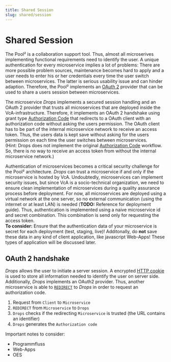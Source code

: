 ```yaml
---
title: Shared Session
slug: shared/session
---
```

# Shared Session
The Pool² is a collaboration support tool. Thus, almost all microserives implementing functional requirements need to 
identify the user. A unique authentication for every microservice implies a lot of problems: There are more possible 
problem sources, maintenance becomes hard to apply and a user needs to enter his or her credentials every time the user 
switch between microservices. The latter is serious usability issue and can hinder adaption. Therefore, the Pool² 
implements an [OAuth 2](https://oauth.net/2/) provider that can be used to share a users session between microservices.

The microservice _Drops_ implements a secured session handling and an OAuth 2 provider that trusts all microservices that 
are deployed inside the VcA-infrastructure. Therefore, it implements an OAuth 2 handshake using grant type 
[Authorization Code](https://oauth.net/2/grant-types/authorization-code/) that redirects to a OAuth client with an 
authorization code without asking the users permission. The OAuth client has to be part of the internal microservice 
network to receive an access token. Thus, the users data is kept save without asking for the users permission on each 
time the user switches between microservices.<br />
(Hint: Drops does not implement the original [Authorization Code](https://oauth.net/2/grant-types/authorization-code/)
workflow. So, there is no way to receive an access token from without the internal microservice network.)

Authentication of microservices becomes a critical security challenge for the Pool² architecture. _Drops_ can trust a 
microservice if and only if the microservice is hosted by VcA. Undoubtedly, microservices can implement security issues, 
but since VcA is a socio-technical organization, we need to ensure clean implementation of microservices during a quality 
assurance process before deployment. For now, all microservices are deployed using a virtual network at the one server, 
so no external communication (using the internet or at least LAN) is needed (**TODO:** Reference for deployment guide). 
Thus, authentication is implemented using a naive microservice id and secret combination. This combination is send only 
for requesting the access token.<br />
**To consider:** Ensure that the authentication data of your microservice is secret for each deployment (test, staging, live)!
Additonally, do **not** save these data in any kind of client application, like javascript Web-Apps! These types of
application will be discussed later.

## OAuth 2 handshake
_Drops_ allows the user to initiate a server session. A encrypted [HTTP cookie](https://developer.mozilla.org/en-US/docs/Web/HTTP/Cookies)
is used to store all information needed to identify the user on server side. Additionally, _Drops_ implements an OAuth2
provider. Thus, another microservice is able to [`REDIRECT`](https://developer.mozilla.org/en-US/docs/Web/HTTP/Redirections)
to _Drops_ in order to request an authorization code.

1. Request from `Client` to `Microservice`
2. `REDIRECT` from `Microservice` to `Drops`
3. `Drops` checks if the redirecting `Microservice` is trusted (the URL contains an identifier)
4. `Drops` generates the `Authorization code`

Important notes to consider:
* Programmfluss
* Web-Apps
* OES